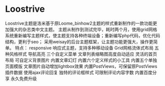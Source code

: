 # Loostrive
Loostrive主题是洛米基于原Loome_binhow2主题的样式重新制作的一款功能更加强大的杂志类中文主题。
主题从制作到测试完毕，耗时两个月，使用grid网格系统重新编写主题样式，使主题支持各种终端设备；重新编写php代码，优化代码结构，更利于seo；
采用weisay的后台主题框架，让主题功能更强大，操作更简单。
特点：
responsive 响应式主题，支持多种移动设备
Grid网格流体式布局
五种风格样式
导航高亮
三个自定义菜单
文章列表缩略图高度自动适应
灵活的首页布局
可自定义背景图片
内置文章幻灯
内置六个定义样式的小工具
内置五个单独页面模版
文章图片自动增加lightbox效果
内置PostViews，可保留原PostViews插件数据
使用ajax评论回复
独特的评论框样式
可限制评论内容字数
内置百度分享
永久免费升级
